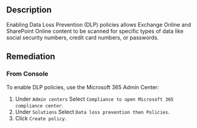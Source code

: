 ## Description

Enabling Data Loss Prevention (DLP) policies allows Exchange Online and SharePoint Online content to be scanned for specific types of data like social security numbers, credit card numbers, or passwords.

## Remediation

### From Console

To enable DLP policies, use the Microsoft 365 Admin Center:

1. Under `Admin centers` Select `Compliance to open Microsoft 365 compliance center`.
2. Under `Solutions` Select `Data loss prevention then Policies`.
3. Click `Create policy`.
